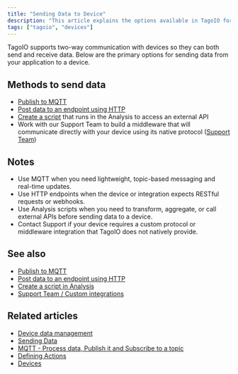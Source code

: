 ```yaml
---
title: "Sending Data to Device"
description: "This article explains the options available in TagoIO for sending data from your application to a device, covering MQTT, HTTP, Analysis scripts, and working with Support for custom middleware."
tags: ["tagoio", "devices"]
---
```

TagoIO supports two-way communication with devices so they can both send and receive data. Below are the primary options for sending data from your application to a device.

## Methods to send data
- [Publish to MQTT](../mqtt-publishing-and-subscribing)
- [Post data to an endpoint using HTTP](https://docs.tago.io/api/#operation/postDataHTTP)
- [Create a script](../analysis/creating-analysis) that runs in the Analysis to access an external API
- Work with our Support Team to build a middleware that will communicate directly with your device using its native protocol ([Support Team](https://help.tago.io/portal/en/newticket))

## Notes
- Use MQTT when you need lightweight, topic-based messaging and real-time updates.
- Use HTTP endpoints when the device or integration expects RESTful requests or webhooks.
- Use Analysis scripts when you need to transform, aggregate, or call external APIs before sending data to a device.
- Contact Support if your device requires a custom protocol or middleware integration that TagoIO does not natively provide.

## See also
- [Publish to MQTT](../mqtt-publishing-and-subscribing)
- [Post data to an endpoint using HTTP](https://docs.tago.io/api/#operation/postDataHTTP)
- [Create a script in Analysis](../analysis/creating-analysis)
- [Support Team / Custom integrations](https://help.tago.io/portal/en/newticket)

## Related articles
- [Device data management](../devices/device-data-management)
- [Sending Data](../data-management/sending-data)
- [MQTT - Process data, Publish it and Subscribe to a topic](../mqtt-process-data-publish-it-and-subscribe-to-a-topic)
- [Defining Actions](../actions/defining-actions)
- [Devices](../devices/index)